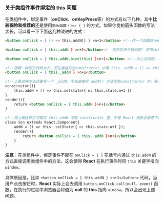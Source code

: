 ### 关于类组件事件绑定的 this 问题

在类组件中，绑定事件（**onClick**、**onKeyPress**等）的方式有以下几种，其中**比较保险和推荐的**还是使用`箭头函数` `()=> { }` 的方式。如果你觉的箭头函数的写法太长，可以看一下下面这几种改进的方式：

```html
<button onClick = { () => this.addN() } >n+1</button> <!--传一个函数给onClick即可，注意C大写-->
 
<button onClick = { this.addN } >n+1</button><!--这种写法会有问题! 使得this.addN里的this变成window-->
 
<button onClick = { this.addN.bind(this) }>n+1</button> <!--对上述问题，可通过 bind 绑定 this，还不如第一种方式-->
 
<!--但第一种写法代码太长，可在类组件的constructor 中用 this._addN = () => this.addN() 给箭头函数取个名字，然后写成:-->
<button onClick = { this._addN } >n+1</button>
 
<!--上面这种方法还要写一个 _addN，不如直接将 addN() 方法写到constructor 中，解决了上述的所有问题：-->
constructor(){
    this.addN = () => this.setstate({ n: this.state.n+1 })
}
render(){
    return <button onClick = { this.addN }>n+1</button>
}
 
<!--但上面这种方式需将 this.addN 写到 constructor 里，于是 React 组委会推荐下述的语法糖，它和上述的代码实际上没有区别：-->
class Son extends React.Component{
    addN = () => this. setState({ n: this.state.n+1 });
    render(){
        return <button onClick = { this. addN }>n+1</button>
    }
}
```

**注意**：在类组件中，绑定事件不能在 `onClick = { }` 花括号内通过 `this.addN` 的方式直接调用类组件中的方法，这会使得 **React** 在执行事件时将 `this` 关键字指向 `window`。

具体原因是，比如 `<button onClick = { this.addN } >n+1</button>` 代码，当用户点击按钮时，**React** 实际上会去调用 `button.onClick.call(null，event)` 函数，在执行的过程中浏览器会将值为 **null** 的 **this** 指向 `window`，所以会出现上述问题。